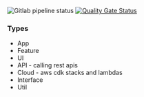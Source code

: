 ![Gitlab pipeline status](https://img.shields.io/gitlab/pipeline/myin142/myin/master)
[![Quality Gate Status](https://sonarcloud.io/api/project_badges/measure?project=myin142_monorepo&metric=alert_status)](https://sonarcloud.io/dashboard?id=myin142_monorepo)

### Types

-   App
-   Feature
-   UI
-   API - calling rest apis
-   Cloud - aws cdk stacks and lambdas
-   Interface
-   Util
